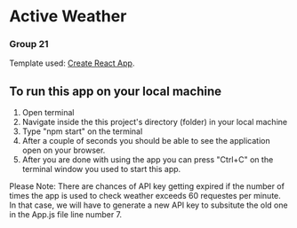 # Active Weather
### Group 21

Template used: [Create React App](https://github.com/facebook/create-react-app).

## To run this app on your local machine
1. Open terminal 
2. Navigate inside the this project's directory (folder) in your local machine
3. Type "npm start" on the terminal
4. After a couple of seconds you should be able to see the application open on your browser.
5. After you are done with using the app you can press "Ctrl+C" on the terminal window you used to start this app.

Please Note:
There are chances of API key getting expired if the number of times the app is used to check weather exceeds 60 requestes per minute.
In that case, we will have to generate a new API key to subsitute the old one in the App.js file line number 7.
